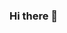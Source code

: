 ### Hi there 👋

<!--
**alichamb/alichamb** is a ✨ _special_ ✨ repository because its `README.md` (this file) appears on your GitHub profile.

-->
